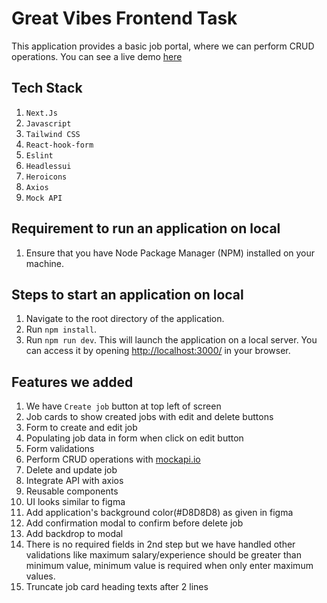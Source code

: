 # Great Vibes Frontend Task

This application provides a basic job portal, where we can perform CRUD operations. You can see a live demo [here](https://main--peaceful-gecko-d17552.netlify.app/)

## Tech Stack

1. `Next.Js`
2. `Javascript`
3. `Tailwind CSS`
4. `React-hook-form`
5. `Eslint`
6. `Headlessui`
7. `Heroicons`
8. `Axios`
9. `Mock API`

## Requirement to run an application on local

1. Ensure that you have Node Package Manager (NPM) installed on your machine.

## Steps to start an application on local

1. Navigate to the root directory of the application.
2. Run `npm install`.
3. Run `npm run dev`. This will launch the application on a local server. You can access it by opening [http://localhost:3000/](http://localhost:3000/) in your browser.

## Features we added

1. We have `Create job` button at top left of screen
2. Job cards to show created jobs with edit and delete buttons
3. Form to create and edit job
4. Populating job data in form when click on edit button
5. Form validations
6. Perform CRUD operations with [mockapi.io](https://mockapi.io/)
7. Delete and update job
8. Integrate API with axios
9. Reusable components
10. UI looks similar to figma
11. Add application's background color(#D8D8D8) as given in figma
12. Add confirmation modal to confirm before delete job
13. Add backdrop to modal
14. There is no required fields in 2nd step but we have handled other validations like maximum salary/experience should be greater than minimum value, minimum value is required when only enter maximum values.
15. Truncate job card heading texts after 2 lines
